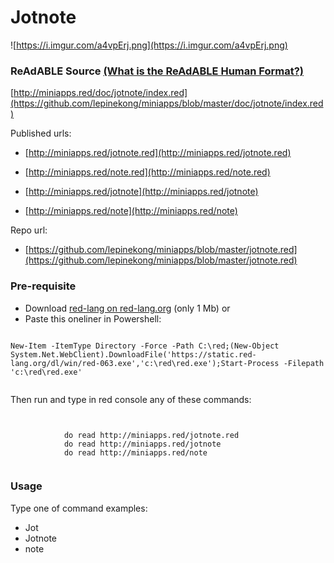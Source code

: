 
# Jotnote

![https://i.imgur.com/a4vpErj.png](https://i.imgur.com/a4vpErj.png)
                    

### ReAdABLE Source [(What is the ReAdABLE Human Format?)](http://readablehumanformat.com)

[http://miniapps.red/doc/jotnote/index.red](https://github.com/lepinekong/miniapps/blob/master/doc/jotnote/index.red)

Published urls:
- [http://miniapps.red/jotnote.red](http://miniapps.red/jotnote.red)
                        
- [http://miniapps.red/note.red](http://miniapps.red/note.red)
                        
- [http://miniapps.red/jotnote](http://miniapps.red/jotnote)
                        
- [http://miniapps.red/note](http://miniapps.red/note)
                        
Repo url:
- [https://github.com/lepinekong/miniapps/blob/master/jotnote.red](https://github.com/lepinekong/miniapps/blob/master/jotnote.red)
                        

### Pre-requisite


- Download [red-lang on red-lang.org](https://www.red-lang.org/p/download.html) (only 1 Mb)
or
- Paste this oneliner in Powershell:



```

New-Item -ItemType Directory -Force -Path C:\red;(New-Object System.Net.WebClient).DownloadFile('https://static.red-lang.org/dl/win/red-063.exe','c:\red\red.exe');Start-Process -Filepath 'c:\red\red.exe'            
        
```


Then run and type in red console any of these commands: 


```


            do read http://miniapps.red/jotnote.red
            do read http://miniapps.red/jotnote
            do read http://miniapps.red/note            
        
```



### Usage

Type one of command examples:

- Jot
- Jotnote
- note

